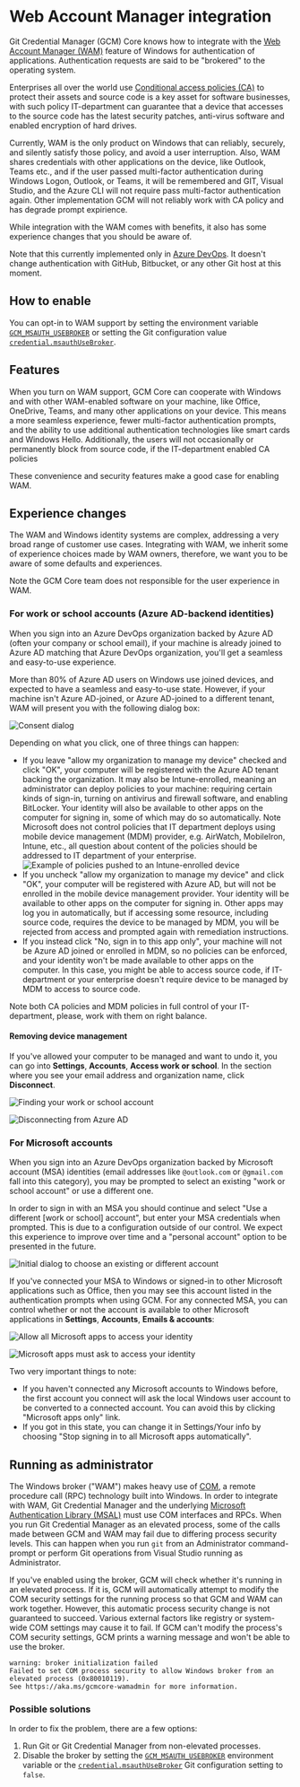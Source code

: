 # Web Account Manager integration

Git Credential Manager (GCM) Core knows how to integrate with the [Web Account Manager (WAM)](https://docs.microsoft.com/azure/active-directory/devices/concept-primary-refresh-token#key-terminology-and-components) feature of Windows for authentication of applications.
Authentication requests are said to be "brokered" to the operating system.

Enterprises all over the world use [Conditional access policies (CA)](https://docs.microsoft.com/en-us/azure/active-directory/conditional-access/overview) to protect their assets and source code is a key asset for software businesses, with such policy IT-department can guarantee that a device that accesses to the source code has the latest security patches, anti-virus software and enabled encryption of hard drives.

Currently, WAM is the only product on Windows that can reliably, securely, and silently satisfy those policy, and avoid a user interruption. Also, WAM shares credentials with other applications on the device, like Outlook, Teams etc., and if the user passed multi-factor authentication during Windows Logon, Outlook, or Teams, it will be remembered and GIT, Visual Studio, and the Azure CLI will not require pass multi-factor authentication again. Other implementation GCM will not reliably work with CA policy and has degrade prompt expirience.

While integration with the WAM comes with benefits, it also has some experience changes that you should be aware of.

Note that this currently implemented only in [Azure DevOps](https://dev.azure.com).
It doesn't change authentication with GitHub, Bitbucket, or any other Git host at this moment.


## How to enable

You can opt-in to WAM support by setting the environment variable [`GCM_MSAUTH_USEBROKER`](https://github.com/microsoft/Git-Credential-Manager-Core/blob/main/docs/environment.md#gcm_msauth_usebroker-experimental) or setting the Git configuration value [`credential.msauthUseBroker`](https://github.com/microsoft/Git-Credential-Manager-Core/blob/main/docs/configuration.md#credentialmsauthusebroker-experimental).

## Features

When you turn on WAM support, GCM Core can cooperate with Windows and with other WAM-enabled software on your machine, like Office, OneDrive, Teams, and many other applications on your device. This means a more seamless experience, fewer multi-factor authentication prompts, and the ability to use additional authentication technologies like smart cards and Windows Hello. Additionally, the users will not occasionally or permanently block from source code, if the IT-department enabled CA policies 

These convenience and security features make a good case for enabling WAM.

## Experience changes

The WAM and Windows identity systems are complex, addressing a very broad range of customer use cases.
Integrating with WAM, we inherit some of experience choices made by WAM owners, therefore, we want you to be aware of some defaults and experiences.

Note the GCM Core team does not responsible for the user experience in WAM.

### For work or school accounts (Azure AD-backend identities)
When you sign into an Azure DevOps organization backed by Azure AD (often your company or school email), if your machine is already joined to Azure AD matching that Azure DevOps organization, you'll get a seamless and easy-to-use experience.

More than 80% of Azure AD users on Windows use joined devices, and expected to have a seamless and easy-to-use state. However, if your machine isn't Azure AD-joined, or Azure AD-joined to a different tenant, WAM will present you with the following dialog box:

![Consent dialog](img/aad-questions.png)

Depending on what you click, one of three things can happen:

- If you leave "allow my organization to manage my device" checked and click "OK", your computer will be registered with the Azure AD tenant backing the organization.
It may also be Intune-enrolled, meaning an administrator can deploy policies to your machine: requiring certain kinds of sign-in, turning on antivirus and firewall software, and enabling BitLocker.
Your identity will also be available to other apps on the computer for signing in, some of which may do so automatically.
Note Microsoft does not control policies that IT department deploys using mobile device management (MDM) provider, e.g. AirWatch, MobileIron, Intune, etc., all question about content of the policies should be addressed to IT department of your enterprise.
![Example of policies pushed to an Intune-enrolled device](img/aad-bitlocker.png)
- If you uncheck "allow my organization to manage my device" and click "OK", your computer will be registered with Azure AD, but will not be enrolled in the mobile device management provider. Your identity will be available to other apps on the computer for signing in. 
Other apps may log you in automatically, but if accessing some resource, including source code, requires the device to be managed by MDM, you will be rejected from access and prompted again with remediation instructions.
- If you instead click "No, sign in to this app only", your machine will not be Azure AD joined or enrolled in MDM, so no policies can be enforced, and your identity won't be made available to other apps on the computer. In this case, you might be able to access source code, if IT-department or your enterprise doesn't require device to be managed by MDM to access to source code.

Note both CA policies and MDM policies in full control of your IT-department, please, work with them on right balance.

#### Removing device management
If you've allowed your computer to be managed and want to undo it, you can go into **Settings**, **Accounts**, **Access work or school**.
In the section where you see your email address and organization name, click **Disconnect**.

![Finding your work or school account](img/aad-work-school.png)

![Disconnecting from Azure AD](img/aad-disconnect.png)

### For Microsoft accounts
When you sign into an Azure DevOps organization backed by Microsoft account (MSA) identities (email addresses like `@outlook.com` or `@gmail.com` fall into this category), you may be prompted to select an existing "work or school account" or use a different one.

In order to sign in with an MSA you should continue and select "Use a different [work or school] account", but enter your MSA credentials when prompted.
This is due to a configuration outside of our control.
We expect this experience to improve over time and a "personal account" option to be presented in the future.

![Initial dialog to choose an existing or different account](img/get-signed-in.png)

If you've connected your MSA to Windows or signed-in to other Microsoft applications such as Office, then you may see this account listed in the authentication prompts when using GCM.
For any connected MSA, you can control whether or not the account is available to other Microsoft applications in **Settings**, **Accounts**, **Emails & accounts**:

![Allow all Microsoft apps to access your identity](img/all-microsoft.png)

![Microsoft apps must ask to access your identity](img/apps-must-ask.png)

Two very important things to note:
* If you haven't connected any Microsoft accounts to Windows before, the first account you connect will ask the local Windows user account to be converted to a connected account. You can avoid this by clicking "Microsoft apps only" link.
* If you got in this state, you can change it in Settings/Your info by choosing "Stop signing in to all Microsoft apps automatically".

## Running as administrator

The Windows broker ("WAM") makes heavy use of [COM](https://docs.microsoft.com/en-us/windows/win32/com/the-component-object-model), a remote procedure call (RPC) technology built into Windows.
In order to integrate with WAM, Git Credential Manager and the underlying [Microsoft Authentication Library (MSAL)](https://aka.ms/msal-net) must use COM interfaces and RPCs.
When you run Git Credential Manager as an elevated process, some of the calls made between GCM and WAM may fail due to differing process security levels.
This can happen when you run `git` from an Administrator command-prompt or perform Git operations from Visual Studio running as Administrator.

If you've enabled using the broker, GCM will check whether it's running in an
elevated process.
If it is, GCM will automatically attempt to modify the COM security settings for the running process so that GCM and WAM can work together.
However, this automatic process security change is not guaranteed to succeed.
Various external factors like registry or system-wide COM settings may cause it to fail.
If GCM can't modify the process's COM security settings, GCM prints a warning message and won't be able to use the broker.

```text
warning: broker initialization failed
Failed to set COM process security to allow Windows broker from an elevated process (0x80010119).
See https://aka.ms/gcmcore-wamadmin for more information.
```

### Possible solutions

In order to fix the problem, there are a few options:

1. Run Git or Git Credential Manager from non-elevated processes.
2. Disable the broker by setting the
   [`GCM_MSAUTH_USEBROKER`](environment.md#gcm_msauth_usebroker)
   environment variable or the
   [`credential.msauthUseBroker`](configuration.md#credentialmsauthusebroker)
   Git configuration setting to `false`.
